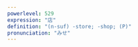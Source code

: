 ```yaml
---
powerlevel: 529
expression: "店"
definition: "(n-suf) -store; -shop; (P)"
pronunciation: "みせ"
---
```

